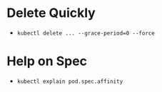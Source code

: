 # Delete Quickly
- `kubectl delete ... --grace-period=0 --force`

# Help on Spec
- `kubectl explain pod.spec.affinity`
